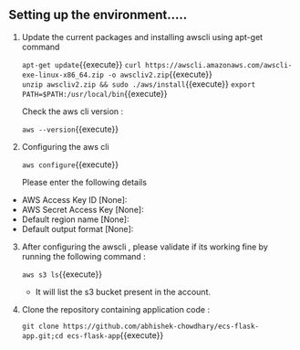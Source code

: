 ## Setting up the environment.....

1. Update the current packages and installing awscli using apt-get command
	
	`apt-get update`{{execute}}
	`curl https://awscli.amazonaws.com/awscli-exe-linux-x86_64.zip -o awscliv2.zip`{{execute}}        
	`unzip awscliv2.zip && sudo ./aws/install`{{execute}}
	`export PATH=$PATH:/usr/local/bin`{{execute}}
   
   Check the aws cli version :
       
     `aws --version`{{execute}}      

2. Configuring the aws cli

	`aws configure`{{execute}}

   Please enter the following details

  -	AWS Access Key ID [None]:
  -	AWS Secret Access Key [None]:
  -	Default region name [None]:
  -	Default output format [None]:

3. After configuring the awscli , please validate if its working fine by running the following command :
	
	`aws s3 ls`{{execute}}

   - It will list the s3 bucket present in the account.

4. Clone the repository containing application code :

      `git clone https://github.com/abhishek-chowdhary/ecs-flask-app.git;cd ecs-flask-app`{{execute}}
